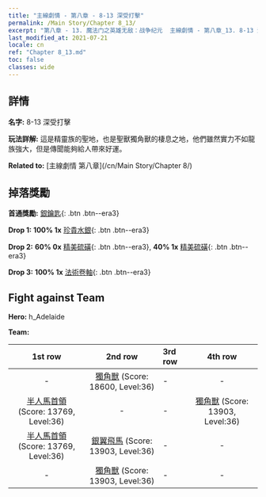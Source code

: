 ```yaml
---
title: "主線劇情 - 第八章 - 8-13 深受打擊"
permalink: /Main Story/Chapter 8_13/
excerpt: "第八章 - 13. 魔法门之英雄无敌：战争纪元  主線劇情 - 第八章_13. 8-13 深受打擊"
last_modified_at: 2021-07-21
locale: cn
ref: "Chapter 8_13.md"
toc: false
classes: wide
---
```


## 詳情

 **名字:** 8-13 深受打擊

 **玩法詳解:** 這是精靈族的聖地，也是聖獸獨角獸的棲息之地，他們雖然實力不如龍族強大，但是傳聞能夠給人帶來好運。

 **Related to:** [主線劇情 第八章](/cn/Main Story/Chapter 8/)

## 掉落獎勵

 **首通獎勵:** [銀鑰匙](/cn/Items/con_693/){: .btn .btn--era3}

 **Drop 1:** **100% 1x** [珍貴水銀](/cn/Items/mat_28/){: .btn .btn--era3}

 **Drop 2:** **60% 0x** [精美硫磺](/cn/Items/mat_22/){: .btn .btn--era3}, **40% 1x** [精美硫磺](/cn/Items/mat_22/){: .btn .btn--era3}

 **Drop 3:** **100% 1x** [法術卷軸](/cn/Items/con_694/){: .btn .btn--era3}


## Fight against Team
 **Hero:** h_Adelaide

 **Team:**


  | 1st row | 2nd row | 3rd row | 4th row |
  |:----:|:----:|:----|:----:|
  | - | [獨角獸](/cn/units/Unicorn/) (Score: 18600, Level:36)  | - | - |
  | [半人馬首領](/cn/units/Centaur/) (Score: 13769, Level:36)  | - | - | [獨角獸](/cn/units/Unicorn/) (Score: 13903, Level:36)  |
  | [半人馬首領](/cn/units/Centaur/) (Score: 13769, Level:36)  | [銀翼飛馬](/cn/units/Pegasus/) (Score: 13903, Level:36)  | - | - |
  | - | [獨角獸](/cn/units/Unicorn/) (Score: 13903, Level:36)  | - | - |


